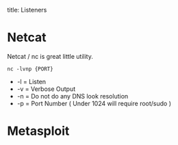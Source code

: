 title: Listeners

# Netcat

Netcat / nc is great little utility. 

```
nc -lvnp {PORT}
```
* -l = Listen
* -v = Verbose Output 
* -n = Do not do any DNS look resolution 
* -p = Port Number ( Under 1024 will require root/sudo )

# Metasploit